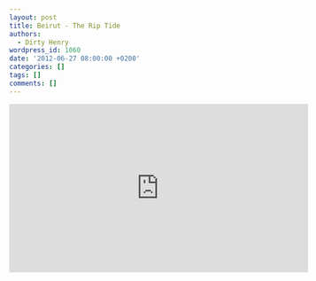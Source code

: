 ```yaml
---
layout: post
title: Beirut - The Rip Tide
authors:
  - Dirty Henry
wordpress_id: 1060
date: '2012-06-27 08:00:00 +0200'
categories: []
tags: []
comments: []
---
```

<iframe width="540" height="304" src="http://www.youtube.com/embed/sX7fd8uQles" frameborder="0" allowfullscreen></iframe>
